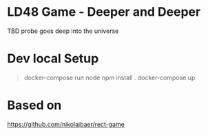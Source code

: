 # LD48 Game - Deeper and Deeper

TBD probe goes deep into the universe

# Dev local Setup 

> docker-compose run node npm install .
> docker-compose up

# Based on 

https://github.com/nikolajbaer/rect-game
